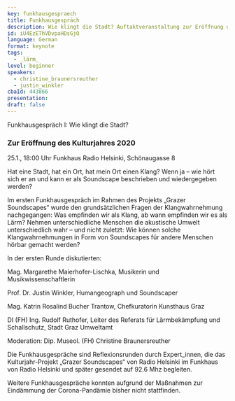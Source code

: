 ```yaml
---
key: funkhausgespraech
title: Funkhausgespräch
description: Wie klingt die Stadt? Auftaktveranstaltung zur Eröffnung des Kulturjahrs.
id: iU4EzEThVDvpaHDsGjO
language: German
format: keynote
tags:
  - _lärm_
level: beginner
speakers:
  - christine_braunersreuther
  - justin_winkler
cbaId: 443866
presentation: 
draft: false
---
```


Funkhausgespräch I: Wie klingt die Stadt?
### Zur Eröffnung des Kulturjahres 2020
25.1., 18:00 Uhr
Funkhaus Radio Helsinki, Schönaugasse 8

Hat eine Stadt, hat ein Ort, hat mein Ort einen Klang? 
Wenn ja – wie hört sich er an und kann er als Soundscape beschrieben und wiedergegeben werden? 

Im ersten Funkhausgespräch im Rahmen des Projekts „Grazer Soundscapes“ wurde den grundsätzlichen Fragen der Klangwahrnehmung nachgegangen: Was empfinden wir als Klang, ab wann empfinden wir es als Lärm? Nehmen unterschiedliche Menschen die akustische Umwelt unterschiedlich wahr – und nicht zuletzt: Wie können solche Klangwahrnehmungen in Form von Soundscapes für andere Menschen hörbar gemacht werden?

In der ersten Runde diskutierten:

Mag. Margarethe Maierhofer-Lischka, Musikerin und Musikwissenschaftlerin

Prof. Dr. Justin Winkler, Humangeograph und Soundscaper 

Mag. Katrin Rosalind Bucher Trantow, Chefkuratorin Kunsthaus Graz

DI (FH) Ing. Rudolf Ruthofer, Leiter des Referats für Lärmbekämpfung und Schallschutz, Stadt Graz Umweltamt

Moderation: Dip. Museol. (FH) Christine Braunersreuther



Die Funkhausgespräche sind Reflexionsrunden durch Expert_innen, die das Kulturjahr-Projekt „Grazer Soundscapes“ von Radio Helsinki im Funkhaus von Radio Helsinki und später gesendet auf 92.6 Mhz begleiten.

Weitere Funkhausgespräche konnten aufgrund der Maßnahmen zur Eindämmung der Corona-Pandämie bisher nicht stattfinden.
